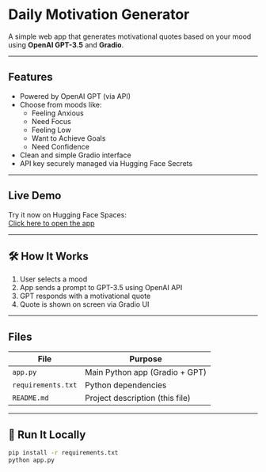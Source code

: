 #  Daily Motivation Generator

A simple web app that generates motivational quotes based on your mood using **OpenAI GPT-3.5** and **Gradio**.

---

## Features

- Powered by OpenAI GPT (via API)
- Choose from moods like:
  - Feeling Anxious
  - Need Focus
  - Feeling Low
  - Want to Achieve Goals
  - Need Confidence
- Clean and simple Gradio interface
- API key securely managed via Hugging Face Secrets

---

## Live Demo

Try it now on Hugging Face Spaces:  
 [Click here to open the app](https://huggingface.co/spaces/Nayanhf/motivation_speech)

---
## 🛠 How It Works

1. User selects a mood
2. App sends a prompt to GPT-3.5 using OpenAI API
3. GPT responds with a motivational quote
4. Quote is shown on screen via Gradio UI

---

## Files

| File              | Purpose                              |
|-------------------|--------------------------------------|
| `app.py`          | Main Python app (Gradio + GPT)       |
| `requirements.txt`| Python dependencies                  |
| `README.md`       | Project description (this file)      |

---

## 🧪 Run It Locally

```bash
pip install -r requirements.txt
python app.py
